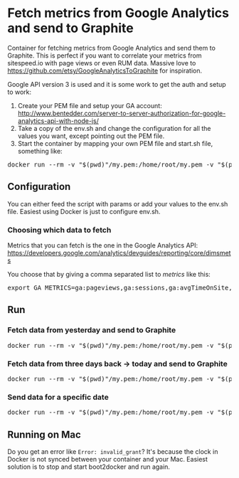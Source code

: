# Fetch metrics from Google Analytics and send to Graphite

Container for fetching metrics from Google Analytics and send them to Graphite. This is perfect if you want to correlate your metrics from sitespeed.io with page views or even RUM data. Massive love to https://github.com/etsy/GoogleAnalyticsToGraphite for inspiration.



Google API version 3 is used and it is some work to get the auth and setup to work:

1. Create your PEM file and setup your GA account: http://www.bentedder.com/server-to-server-authorization-for-google-analytics-api-with-node-js/
2. Take a copy of the env.sh and change the configuration for all the values you want, except pointing out the PEM file.
3. Start the container by mapping your own PEM file and start.sh file, something like:
<pre>
docker run --rm -v "$(pwd)"/my.pem:/home/root/my.pem -v "$(pwd)"/env.sh:/home/root/scripts/env.sh test/test gatographite
</pre>

## Configuration
You can either feed the script with params or add your values to the env.sh file. Easiest using Docker is just to configure env.sh.

### Choosing which data to fetch
Metrics that you can fetch is the one in the Google Analytics API:
https://developers.google.com/analytics/devguides/reporting/core/dimsmets

You choose that by giving a comma separated list to *metrics* like this:
<pre>
export GA_METRICS=ga:pageviews,ga:sessions,ga:avgTimeOnSite,ga:domContentLoadedTime
</pre>

## Run

### Fetch data from yesterday and send to Graphite
<pre>
docker run --rm -v "$(pwd)"/my.pem:/home/root/my.pem -v "$(pwd)"/env.sh:/home/root/scripts/env.sh test/test gatographite
</pre>

### Fetch data from three days back -> today and send to Graphite
<pre>
docker run --rm -v "$(pwd)"/my.pem:/home/root/my.pem -v "$(pwd)"/env.sh:/home/root/scripts/env.sh test/test gatographite 3
</pre>

###  Send data for a specific date
<pre>
docker run --rm -v "$(pwd)"/my.pem:/home/root/my.pem -v "$(pwd)"/env.sh:/home/root/scripts/env.sh test/test gatographite 2015-06-01
</pre>

## Running on Mac
Do you get an error like <code>Error: invalid_grant</code>? It's because the clock in Docker is not synced between your container and your Mac. Easiest solution is to stop and start boot2docker and run again.
